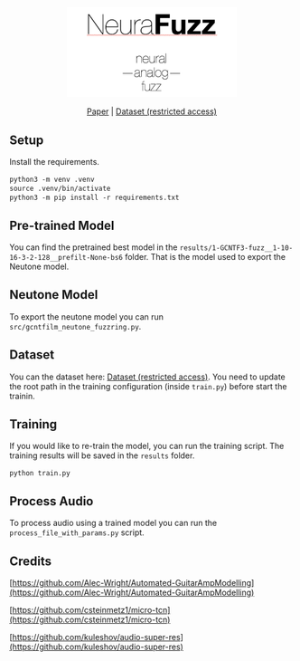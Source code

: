 <div align="center">
<img src="images/title.png" width="300">
</div>

<div  align="center">

[Paper](https://arxiv.org/abs/2211.00497) | [Dataset (restricted access)](https://zenodo.org/record/7766959)

</div>


## Setup

Install the requirements.
```
python3 -m venv .venv
source .venv/bin/activate
python3 -m pip install -r requirements.txt
```

## Pre-trained Model
You can find the pretrained best model in the ```results/1-GCNTF3-fuzz__1-10-16-3-2-128__prefilt-None-bs6``` folder. 
That is the model used to export the Neutone model.


## Neutone Model
To export the neutone model you can run ```src/gcntfilm_neutone_fuzzring.py```.


## Dataset
You can the dataset here: [Dataset (restricted access)](https://zenodo.org/record/7766959). You need to update the root path in the training configuration (inside ```train.py```) before start the trainin.

## Training

If you would like to re-train the model, you can run the training script. The training results will be saved in the ```results``` folder.

```
python train.py
```

## Process Audio

To process audio using a trained model you can run the ```process_file_with_params.py``` script.


## Credits
[https://github.com/Alec-Wright/Automated-GuitarAmpModelling](https://github.com/Alec-Wright/Automated-GuitarAmpModelling)

[https://github.com/csteinmetz1/micro-tcn](https://github.com/csteinmetz1/micro-tcn)

[https://github.com/kuleshov/audio-super-res](https://github.com/kuleshov/audio-super-res)
